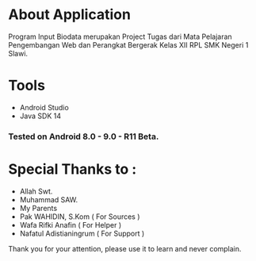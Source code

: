 # About Application
Program Input Biodata merupakan Project Tugas dari Mata Pelajaran Pengembangan Web dan Perangkat Bergerak Kelas XII RPL SMK Negeri 1 Slawi.

# Tools
* Android Studio
* Java SDK 14

### Tested on Android 8.0 - 9.0 - R11 Beta.

# Special Thanks to :
* Allah Swt.
* Muhammad SAW.
* My Parents
* Pak WAHIDIN, S.Kom ( For Sources )
* Wafa Rifki Anafin ( For Helper )
* Nafatul Adistianingrum ( For Support )

Thank you for your attention, please use it to learn and never complain.
